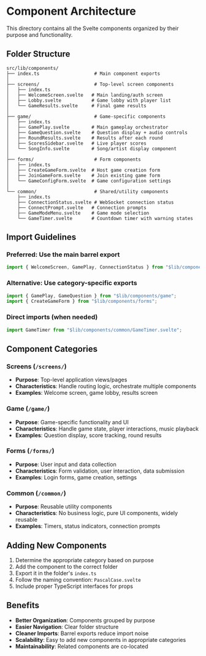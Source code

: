 # Component Architecture

This directory contains all the Svelte components organized by their purpose and functionality.

## Folder Structure

```
src/lib/components/
├── index.ts                    # Main component exports
│
├── screens/                    # Top-level screen components
│   ├── index.ts
│   ├── WelcomeScreen.svelte   # Main landing/auth screen
│   ├── Lobby.svelte           # Game lobby with player list
│   └── GameResults.svelte     # Final game results
│
├── game/                       # Game-specific components
│   ├── index.ts
│   ├── GamePlay.svelte        # Main gameplay orchestrator
│   ├── GameQuestion.svelte    # Question display + audio controls
│   ├── RoundResults.svelte    # Results after each round
│   ├── ScoresSidebar.svelte   # Live player scores
│   └── SongInfo.svelte        # Song/artist display component
│
├── forms/                      # Form components
│   ├── index.ts
│   ├── CreateGameForm.svelte  # Host game creation form
│   ├── JoinGameForm.svelte    # Join existing game form
│   └── GameConfigForm.svelte  # Game configuration settings
│
└── common/                     # Shared/utility components
    ├── index.ts
    ├── ConnectionStatus.svelte # WebSocket connection status
    ├── ConnectPrompt.svelte   # Connection prompts
    ├── GameModeMenu.svelte    # Game mode selection
    └── GameTimer.svelte       # Countdown timer with warning states
```

## Import Guidelines

### Preferred: Use the main barrel export

```typescript
import { WelcomeScreen, GamePlay, ConnectionStatus } from "$lib/components";
```

### Alternative: Use category-specific exports

```typescript
import { GamePlay, GameQuestion } from "$lib/components/game";
import { CreateGameForm } from "$lib/components/forms";
```

### Direct imports (when needed)

```typescript
import GameTimer from "$lib/components/common/GameTimer.svelte";
```

## Component Categories

### Screens (`/screens/`)

- **Purpose**: Top-level application views/pages
- **Characteristics**: Handle routing logic, orchestrate multiple components
- **Examples**: Welcome screen, game lobby, results screen

### Game (`/game/`)

- **Purpose**: Game-specific functionality and UI
- **Characteristics**: Handle game state, player interactions, music playback
- **Examples**: Question display, score tracking, round results

### Forms (`/forms/`)

- **Purpose**: User input and data collection
- **Characteristics**: Form validation, user interaction, data submission
- **Examples**: Login forms, game creation, settings

### Common (`/common/`)

- **Purpose**: Reusable utility components
- **Characteristics**: No business logic, pure UI components, widely reusable
- **Examples**: Timers, status indicators, connection prompts

## Adding New Components

1. Determine the appropriate category based on purpose
2. Add the component to the correct folder
3. Export it in the folder's `index.ts`
4. Follow the naming convention: `PascalCase.svelte`
5. Include proper TypeScript interfaces for props

## Benefits

- **Better Organization**: Components grouped by purpose
- **Easier Navigation**: Clear folder structure
- **Cleaner Imports**: Barrel exports reduce import noise
- **Scalability**: Easy to add new components in appropriate categories
- **Maintainability**: Related components are co-located
